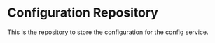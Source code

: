 # Configuration Repository
This is the repository to store the configuration for the config service.
